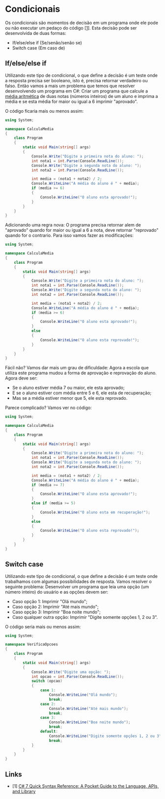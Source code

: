 # Condicionais

Os condicionais são momentos de decisão em um programa onde ele pode ou não executar um pedaço do código \[[1](#links)\]. Esta decisão pode ser desenvolvida de duas formas:

- If/else/else if (Se/senão/senão se)
- Switch case (Em caso de)

## If/else/else if

Utilizando este tipo de condicional, o que define a decisão é um teste onde a resposta precisa ser booleano, isto é, precisa retornar verdadeiro ou falso. Então vamos a mais um problema que temos que resolver desenvolvendo um programa em C#: Criar um programa que calcule a [média aritmética](https://matematicabasica.net/media-aritmetica/) de duas notas (números inteiros) de um aluno e imprima a média e se esta média for maior ou igual a 6 imprimir "aprovado".

O código ficaria mais ou menos assim:

```csharp
using System;

namespace CalculaMedia
{
    class Program
    {
        static void Main(string[] args)
        {
            Console.Write("Digite a primeira nota do aluno: ");
            int nota1 = int.Parse(Console.ReadLine());
            Console.Write("Digite a segunda nota do aluno: ");
            int nota2 = int.Parse(Console.ReadLine());

            int media = (nota1 + nota2) / 2;
            Console.WriteLine("A média do aluno é " + media);
            if (media >= 6)
            {
                Console.WriteLine("O aluno esta aprovado!");
            }
        }
    }
}
```

Adicionando uma regra nova: O programa precisa retornar alem de "aprovado" quando for maior ou igual a 6 a nota, deve retornar "reprovado" quando for o contrario. Para isso vamos fazer as modificações:

```csharp
using System;

namespace CalculaMedia
{
    class Program
    {
        static void Main(string[] args)
        {
            Console.Write("Digite a primeira nota do aluno: ");
            int nota1 = int.Parse(Console.ReadLine());
            Console.Write("Digite a segunda nota do aluno: ");
            int nota2 = int.Parse(Console.ReadLine());

            int media = (nota1 + nota2) / 2;
            Console.WriteLine("A média do aluno é " + media);
            if (media >= 6)
            {
                Console.WriteLine("O aluno esta aprovado!");
            }
            else
            {
                Console.WriteLine("O aluno esta reprovado!");
            }
        }
    }
}
```

Fácil não? Vamos dar mais um grau de dificuldade: Agora a escola que utiliza este programa mudou a forma de aprovação e reprovação do aluno. Agora deve ser:

- Se o aluno estiver média 7 ou maior, ele esta aprovado;
- E se o aluno estiver com média entre 5 e 6, ele esta de recuperação;
- Mas se a média estiver menor que 5, ele esta reprovado.

Parece complicado? Vamos ver no código:

```csharp
using System;

namespace CalculaMedia
{
    class Program
    {
        static void Main(string[] args)
        {
            Console.Write("Digite a primeira nota do aluno: ");
            int nota1 = int.Parse(Console.ReadLine());
            Console.Write("Digite a segunda nota do aluno: ");
            int nota2 = int.Parse(Console.ReadLine());

            int media = (nota1 + nota2) / 2;
            Console.WriteLine("A média do aluno é " + media);
            if (media >= 7)
            {
                Console.WriteLine("O aluno esta aprovado!");
            }
            else if (media >= 5)
            {
                Console.WriteLine("O aluno esta em recuperação!");
            }
            else
            {
                Console.WriteLine("O aluno esta reprovado!");
            }
        }
    }
}
```

## Switch case

Utilizando este tipo de condicional, o que define a decisão é um teste onde trabalhamos com algumas possibilidades de resposta. Vamos resolver o seguinte problema: Desenvolver um programa que leia uma opção (um número inteiro) do usuário e as opções devem ser:

- Caso opção 1: Imprimir "Olá mundo";
- Caso opção 2: Imprimir "Até mais mundo";
- Caso opção 3: Imprimir "Boa noite mundo";
- Caso qualquer outra opção: Imprimir "Digite somente opções 1, 2 ou 3".

O código seria mais ou menos assim:

```csharp
using System;

namespace VerificaOpcoes
{
    class Program
    {
        static void Main(string[] args)
        {
            Console.Write("Digite uma opção: ");
            int opcao = int.Parse(Console.ReadLine());
            switch (opcao)
            {
                case 1:
                    Console.WriteLine("Olá mundo");
                    break;
                case 2:
                    Console.WriteLine("Até mais mundo");
                    break;
                case 3:
                    Console.WriteLine("Boa noite mundo");
                    break;
                default:
                    Console.WriteLine("Digite somente opções 1, 2 ou 3");
                    break;
            }
        }
    }
}
```

## Links

- [1] [C# 7 Quick Syntax Reference: A Pocket Guide to the Language, APIs, and Library](https://books.google.com.br/books?id=MnhqDwAAQBAJ&dq=C%23+7+Quick+Syntax+Reference&hl=pt-BR&source=gbs_navlinks_s)

